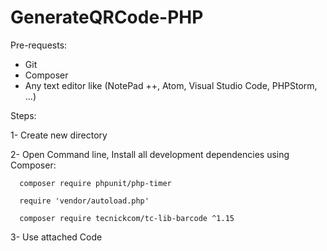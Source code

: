 # GenerateQRCode-PHP

Pre-requests:

- Git
- Composer
- Any text editor like (NotePad ++, Atom, Visual Studio Code, PHPStorm, ...)

Steps:

1- Create new directory

2- Open Command line, Install all development dependencies using Composer:

      composer require phpunit/php-timer
      
      require 'vendor/autoload.php'

      composer require tecnickcom/tc-lib-barcode ^1.15

3- Use attached Code
